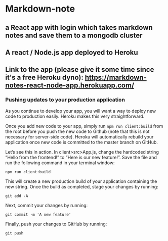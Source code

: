 # Markdown-note
## a React app with login which takes markdown notes and save them to a mongodb cluster

## A react / Node.js app deployed to Heroku

## Link to the app (please give it some time since it's a free Heroku dyno): <https://markdown-notes-react-node-app.herokuapp.com/>

### Pushing updates to your production application

As you continue to develop your app, you will want a way to deploy new code to production easily. Heroku makes this very straightforward.

Once you add new code to your app, simply run `npm run client:build` from the root before you push the new code to Github (note that this is not necessary for server-side code).
Heroku will automatically rebuild your application once new code is committed to the master branch on GitHub.

Let’s see this in action.
In client>src>App.js, change the hardcoded string “Hello from the frontend!” to “Here is our new feature!”.
Save the file and run the following command in your terminal window:

`npm run client:build`

This will create a new production build of your application containing the new string. Once the build as completed, stage your changes by running:

`git add -A`

Next, commit your changes by running:

`git commit -m 'A new feature'`

Finally, push your changes to GitHub by running:

`git push`
